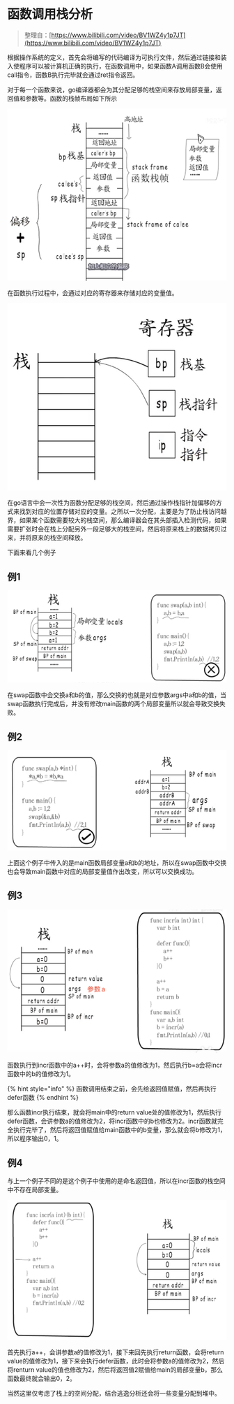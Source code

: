 # 函数调用栈分析

> 整理自：[https://www.bilibili.com/video/BV1WZ4y1p7JT](https://www.bilibili.com/video/BV1WZ4y1p7JT)

根据操作系统的定义，首先会将编写的代码编译为可执行文件，然后通过链接和装入使程序可以被计算机正确的执行，在函数调用中，如果函数A调用函数B会使用call指令，函数B执行完毕就会通过ret指令返回。

对于每一个函数来说，go编译器都会为其分配足够的栈空间来存放局部变量，返回值和参数等。函数的栈帧布局如下所示

![](../../.gitbook/assets/image%20%2855%29.png)

在函数执行过程中，会通过对应的寄存器来存储对应的变量值。

![](../../.gitbook/assets/image%20%2849%29.png)

在go语言中会一次性为函数分配足够的栈空间，然后通过操作栈指针加偏移的方式来找到对应的位置存储对应的变量。之所以一次分配，主要是为了防止栈访问越界，如果某个函数需要较大的栈空间，那么编译器会在其头部插入检测代码，如果需要扩张时会在栈上分配另外一段足够大的栈空间，然后将原来栈上的数据拷贝过来，并将原来的栈空间释放。

下面来看几个例子

## 例1

![](../../.gitbook/assets/image%20%2846%29.png)

在swap函数中会交换a和b的值，那么交换的也就是对应参数args中a和b的值，当swap函数执行完成后，并没有修改main函数的两个局部变量所以就会导致交换失败。

## 例2

![](../../.gitbook/assets/image%20%2848%29.png)

上面这个例子中传入的是main函数局部变量a和b的地址，所以在swap函数中交换也会导致main函数中对应的局部变量值作出改变，所以可以交换成功。

## 例3

![](../../.gitbook/assets/image%20%2851%29.png)

函数执行到incr函数中的a++时，会将参数a的值修改为1，然后执行b=a会将incr函数中的b的值修改为1。

{% hint style="info" %}
函数调用结束之前，会先给返回值赋值，然后再执行defer函数
{% endhint %}

那么函数incr执行结束，就会将main中的return value处的值修改为1，然后执行defer函数，会讲参数a的值修改为2，将incr函数中的b也修改为2。incr函数就完全执行完毕了，然后将返回值赋值给main函数中的b变量，那么就会将b修改为1，所以程序输出0，1。

## 例4

与上一个例子不同的是这个例子中使用的是命名返回值，所以在incr函数的栈空间中不存在局部变量。

![](../../.gitbook/assets/image%20%2856%29.png)

首先执行a++，会讲参数a的值修改为1，接下来回先执行return函数，会将return value的值修改为1，接下来会执行defer函数，此时会将参数a的值修改为2，然后将renturn value的值也修改为2，然后将返回值2赋值给main的局部变量b，那么函数最终就会输出0，2。

当然这里仅考虑了栈上的空间分配，结合逃逸分析还会将一些变量分配到堆中。

